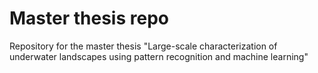 # Master thesis repo
Repository for the master thesis "Large-scale characterization of underwater landscapes using pattern recognition and machine learning"
